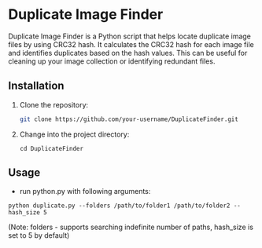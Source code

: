# Duplicate Image Finder

Duplicate Image Finder is a Python script that helps locate duplicate image files by using CRC32 hash. It calculates the CRC32 hash for each image file and identifies duplicates based on the hash values. This can be useful for cleaning up your image collection or identifying redundant files.

## Installation

1. Clone the repository:
   ```bash
   git clone https://github.com/your-username/DuplicateFinder.git
   ```
2. Change into the project directory:
   ```
   cd DuplicateFinder
   ``` 

## Usage

- run python.py with following arguments:
```
python duplicate.py --folders /path/to/folder1 /path/to/folder2 --hash_size 5
```
(Note: folders - supports searching indefinite number of paths, hash_size is set to 5 by default)

